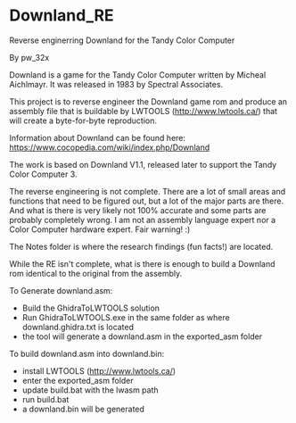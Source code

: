 # Downland_RE
 Reverse enginerring Downland for the Tandy Color Computer

By pw_32x

Downland is a game for the Tandy Color Computer written by Micheal Aichlmayr. It was released in 1983 by Spectral Associates.

This project is to reverse engineer the Downland game rom and produce an assembly file that is buildable by LWTOOLS (http://www.lwtools.ca/) that will create a byte-for-byte reproduction.

Information about Downland can be found here: https://www.cocopedia.com/wiki/index.php/Downland

The work is based on Downland V1.1, released later to support the Tandy Color Computer 3.

The reverse engineering is not complete. There are a lot of small areas and functions that need to be figured out, but a lot of the major parts are there. And what is there is very likely not 100% accurate and some parts are probably completely wrong. I am not an assembly language expert nor a Color Computer hardware expert. Fair warning! :)

The Notes folder is where the research findings (fun facts!) are located.

While the RE isn't complete, what is there is enough to build a Downland rom identical to the original from the assembly. 

To Generate downland.asm:

- Build the GhidraToLWTOOLS solution
- Run GhidraToLWTOOLS.exe in the same folder as where downland.ghidra.txt is located
- the tool will generate a downland.asm in the exported_asm folder

To build downland.asm into downland.bin:
- install LWTOOLS (http://www.lwtools.ca/)
- enter the exported_asm folder
- update build.bat with the lwasm path
- run build.bat
- a downland.bin will be generated


